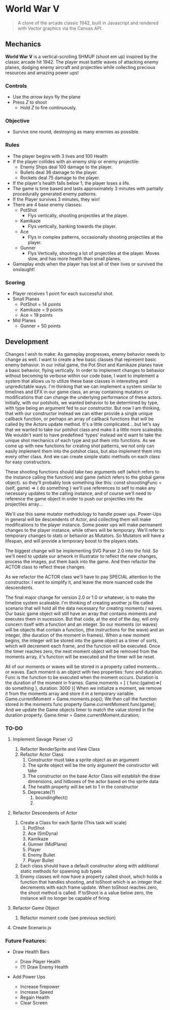 # World War V

> A clone of the arcade classic 1942, built in Javascript and rendered with Vector graphics via the Canvas API.

## Mechanics

**World War V** is a vertical-scrolling SHMUP (shoot em up) inspired by the classic arcade hit 1942.  The player must battle waves of attacking enemy planes, dodging enemy aircraft and projectiles while collecting precious resources and amazing power ups!

### Controls

- Use the *arrow keys* fly the plane
- Press *Z* to shoot
    - Hold *Z* to fire continuously.

### Objective

- Survive one round, destroying as many enemies as possible.

### Rules

- The player begins with 3 lives and 100 Health
- If the player collides with an enemy ship or enemy projectile:
    - Enemy Ships deal 100 damage to the player.
    - Bullets deal 36 damage to the player.
    - Rockets deal 75 damage to the player.
- If the player's health falls below 1, the player loses a life.
- The game is time based and lasts approximately 3 minutes with partially procedurally generated enemy patterns.
- If the Player survives 3 minutes, they win!
- There are 4 base enemy classes:
    - PotShot
        - Flys vertically, shooting projectiles at the player.
    - Kamikaze
        - Flys vertically, banking towards the player.
    - Ace
        - Flys in complex patterns, occasionally shooting projectiles at the player.
    - Gunner
        - Flys Vertically, shooting a lot of projectiles at the player.  Moves slow, and has more health than small planes.
- Gameplay ends when the player has lost all of their lives or survived the onslaught!

### Scoring

- Player receives 1 point for each successful shot.
- Small Planes
    - PotShot = 14 points
    - Kamikaze = 9 points
    - Ace = 19 points
- Mid Planes
    - Gunner = 50 points

## Development

Changes I wish to make:
As gameplay progresses, enemy behavior needs to change as well.  I want to create a few basic classes that represent basic enemy behavior.  In our initial game, the Pot Shot and Kamikaze planes have a basic behavior, flying vertically.  In order to implement changes to behavior without becoming to verbose within our code base, I want to implement a system that allows us to utilize these base classes in interesting and unpredictable ways.  I'm thinking that we can implement a system similar to timelines and EFX in our game class, an array containing mutators or modifications that can change the underlying performance of these actors.  Initially, with our potshots, we wanted behavior to be determined by type, with type being an argument fed to our constructor.  But now I am thinking, that with our constructor instead we can either provide a single unique callback function, or perhaps an array of callback functions that will be called by the Actors update method.  It's a little complicated... but let's say that we wanted to take our potshot class and make it a little more scaleable.  We wouldn't want to have predefined 'types' instead we'd want to take the unique shot mechanics of each type and put them into functions.  As we come up with new functions for creating shot patterns, we not only can easily implement them into the potshot class, but also implement them into every other class.  And we can create simple static methods on each class for easy constructors.

These shooting functions should take two arguments self (which refers to the instance calling the function) and game (which refers to the global game object).  so they'll probably look something like this: const shoootingFunc = (self, game) => { do something }
we'll use references to self to make any necessary updates to the calling instance, and of course we'll need to reference the game object in order to push our projectiles into the projectiles array...

We'll use this same mutator methodology to handle power ups.  Power-Ups in general will be descendents of Actor, and collecting them will make modifications to the player instance.  Some power ups will make permanent changes to the player instance, while others will be temporary.  We'll refer to temporary changes to stats or behavior as Mutators.  So Mutators will have a lifespan, and will provide a temporary boost to the players stats.

The biggest change will be implementing SVG Parser 2.0 into the fold.  So we'll need to update our artwork in Illustrator to reflect the new changes, process the images, put them back into the game.  And then refactor the ACTOR class to reflect these changes.

As we refactor the ACTOR class we'll have to pay SPECIAL attention to the constructor.  I want to simplify it, and leave the more nuanced code the descendents.

The final major change for version 2.0 or 1.0 or whatever, is to make the timeline system scaleable.  I'm thinking of creating another js file called scenario that will hold all the data necessary for creating moments / waves.  Our basic game object will still have an array that contains moments and executes them in sucession.  But that code, at the end of the day, will only concern itself with a function and an integer.  So our moments (or waves) will be objects that contain a function, (the instructions for the wave) and an integer, (the duration of the moment in frames).  When a new moment begins, the integer will be stored into the game object as a timer of sorts, which will decrement each frame, and the function will be executed.  Once the timer reaches zero, the next moment object will be removed from the moments array, it's function will be executed and the timer will be reset.

All of our moments or waves will be stored in a property called moments... or waves.
Each moment is an object with two properties: func and duration.
Func is the function to be executed when the moment occurs.  Duration is the duration of the moment in frames.
Game.moments = [ { func:(game)=>{ do something }, duration: 3000 }]
When we initialize a moment, we remove it from the moments array and store it in a temporary variable.
Game.currentMoment = Game.moments.pop();
We then call the function stored in the moments func property
Game.currentMoment.func(game);
And we update the Game objects timer to match the value stored in the duration property.
Game.timer = Game.currentMoment.duration;

### TO-DO

1. Implement Savage Parser v2
    1. Refactor RenderSprite and View Class
    1. Refactor Actor Class
        1. Constructor must take a sprite object as an argument
        1. The sprite object will be the only argument the constructor will take
        1. The constructor on the base Actor Class will establish the draw dimensions, and hitboxes of the actor based on the sprite data
        1. The health property will be set to 1 in the constructor
        1. Deprecate(?)
            1. boundingRect()
            1. 
        
1. Refactor Descendents of Actor
    1. Create a Class for each Sprite (This task will scale)
        1. PotShot
        1. Ace (SmDyna)
        1. Kamikaze
        1. Gunner (MidPlane)
        1. Player
        1. Enemy Bullet
        1. Player Bullet
    1. Each class should have a default constructor along with additional static methods for spawning sub types
    1. Enemy classes will now have a property called shoot, which holds a function that handles shooting, and toShoot which is an integer that decrements with each frame update.  When toShoot reaches zero, the shoot method is called.  If toShoot is a value below zero, the instance will no longer be capable of firing.

1. Refactor Game Object
    1. Refactor moment code (see previous section)

1. Create Scenario.js

### Future Features:

- Draw Health Bars
    - Draw Player Health
    - (?) Draw Enemy Health

- Add Power Ups
    - Increase firepower
    - Increase Speed
    - Regain Health
    - Clear Screen